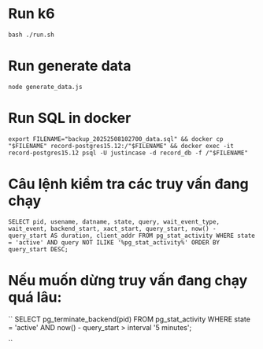 # Run k6
` bash ./run.sh `

# Run generate data
`` node generate_data.js ``

# Run SQL in docker
` export FILENAME="backup_20252508102700_data.sql" && docker cp "$FILENAME" record-postgres15.12:/"$FILENAME" && docker exec -it record-postgres15.12 psql -U justincase -d record_db -f /"$FILENAME" `


#  Câu lệnh kiểm tra các truy vấn đang chạy
`` SELECT pid,
       usename,
       datname,
       state,
       query,
       wait_event_type,
       wait_event,
       backend_start,
       xact_start,
       query_start,
       now() - query_start AS duration,
       client_addr
FROM pg_stat_activity
WHERE state = 'active'
  AND query NOT ILIKE '%pg_stat_activity%'
ORDER BY query_start DESC; ``

# Nếu muốn dừng truy vấn đang chạy quá lâu:
``
SELECT pg_terminate_backend(pid)
FROM pg_stat_activity
WHERE state = 'active'
  AND now() - query_start > interval '5 minutes';

``